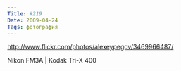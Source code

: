 ```yaml
---
Title: #219
Date: 2009-04-24
Tags: фотография
---
```


http://www.flickr.com/photos/alexeypegov/3469966487/

Nikon FM3A | Kodak Tri-X 400